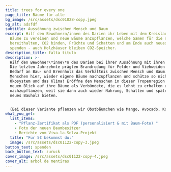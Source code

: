 ```yaml
---
title: trees for every one
page_title: Bäume für alle
bg_image: /src/assets/dsc01028-copy.jpeg
bg_alt: adsfdf
subtitle: Aussöhnung zwischen Mensch und Baum
excerpt: Hilf den Bewohnern/innen des Darien ihr Leben mit dem Kreislauf der
  Bäume zu vereinen und neue Bäume anzupflanzen, welche Samen für die nächsten
  bereithalten, CO2 binden, Früchte und Schatten und am Ende auch neues Bauholz
  spenden - auch Holzhäuser bleiben CO2-Speicher.
description_title: falta titulo
description: >-
  Hilf den Bewohner\*inne\*n des Darien bei ihrer Aussöhnung mit ihren Bäumen.
  Die letzten Jahrzehnte prägten Brandrodung für Felder und Viehweiden und der
  Bedarf an Bau- und Brennholz das Verhältnis zwischen Mensch und Baum. Hilf den
  Menschen hier, wieder eigene Bäume nachzupflanzen und schütze so nicht nur das
  Ökosystem und das Klima! Eröffne den Menschen in dieser Tropenregion einen
  neuen Blick auf ihre Bäume als Verbündete, die es lohnt zu erhalten und
  nachzupflanzen, weil sie dann auch wieder Nahrung, Schatten und später einmal
  neues Bauholz bieten.


  (Bei dieser Variante pflanzen wir Obstbäumchen wie Mango, Avocado, Kokos- und Pfirsichpalmen, sowie Baumarten deren Holz sich für Zäune, Häuser, Türen, Tische usw. eignet.)
what_you_get:
  list_items:
    - "Pflanz-Zertifikat als PDF (personalisiert & mit Baum-Foto) "
    - Foto der neuen Baumbesitzer
    - Berichte vom Viva-la-Selva-Projekt
  title: "Für 5€ bekommst du:"
  image: /src/assets/dsc01122-copy-3.jpeg
button_text: spenden
back_button_text: zuruck
cover_image: /src/assets/dsc01122-copy-4.jpeg
cover_alt: arbol de mentiras
---
```

